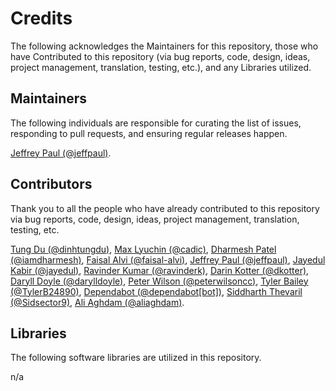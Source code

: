 # Credits

The following acknowledges the Maintainers for this repository, those who have Contributed to this repository (via bug reports, code, design, ideas, project management, translation, testing, etc.), and any Libraries utilized.

## Maintainers

The following individuals are responsible for curating the list of issues, responding to pull requests, and ensuring regular releases happen.

[Jeffrey Paul (@jeffpaul)](https://github.com/jeffpaul).

## Contributors

Thank you to all the people who have already contributed to this repository via bug reports, code, design, ideas, project management, translation, testing, etc.

[Tung Du (@dinhtungdu)](https://github.com/dinhtungdu), [Max Lyuchin (@cadic)](https://github.com/cadic), [Dharmesh Patel (@iamdharmesh)](https://github.com/iamdharmesh), [Faisal Alvi (@faisal-alvi)](https://github.com/faisal-alvi), [Jeffrey Paul (@jeffpaul)](https://github.com/jeffpaul), [Jayedul Kabir (@jayedul)](https://github.com/jayedul), [Ravinder Kumar (@ravinderk)](https://github.com/ravinderk), [Darin Kotter (@dkotter)](https://github.com/dkotter), [Daryll Doyle (@darylldoyle)](https://github.com/darylldoyle), [Peter Wilson (@peterwilsoncc)](https://github.com/peterwilsoncc), [Tyler Bailey (@TylerB24890)](https://github.com/TylerB24890), [Dependabot (@dependabot[bot])](https://github.com/apps/dependabot), [Siddharth Thevaril (@Sidsector9)](https://github.com/Sidsector9), [Ali Aghdam (@aliaghdam)](https://github.com/aliaghdam).

## Libraries

The following software libraries are utilized in this repository.

n/a
